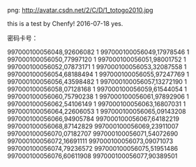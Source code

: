 png:
http://avatar.csdn.net/2/C/D/1_totogo2010.jpg

this is a test by Chenfy! 2016-07-18  yes. 

密码卡号：

997000100056048,92606082	1997000100056049,17978546	1997000100056050,77997120	1997000100056051,98001752	1997000100056052,07873171	1997000100056053,32087558	1997000100056054,68188494	1997000100056055,97247769	1997000100056056,43598482	1997000100056057,13272190	1997000100056058,07128168	1997000100056059,61544054	1997000100056060,75790238	1997000100056061,97892906	1997000100056062,54106149	1997000100056063,16807031	1997000100056064,22606053	1997000100056065,09143208	997000100056066,94905784997000100056067,64182219997000100056068,87142829997000100056069,23911007997000100056070,07182707997000100056071,54072690997000100056072,16691111997000100056073,09071073997000100056074,79236572997000100056075,51951486997000100056076,60611908997000100056077,90389501
